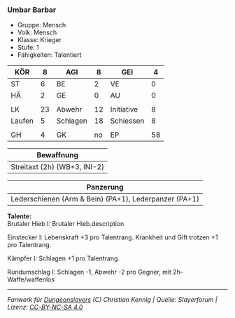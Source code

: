 ### Umbar Barbar  
- Gruppe: Mensch  
- Volk: Mensch  
- Klasse: Krieger  
- Stufe: 1  
- Fähigkeiten: Talentiert  


| KÖR | 8 | AGI | 8 | GEI | 4 |
| --- | --- | --- | --- | --- | --- |
| ST | 6 | BE | 2 | VE | 0 |
| HÄ | 2 | GE | 0 | AU | 0 |
|  |  |  |  |  |  |
| LK | 23 | Abwehr | 12 | Initiative | 8 |
| Laufen | 5 | Schlagen | 18 | Schiessen | 8 |
|  |  |  |  |  |  |
| GH | 4 | GK | no | EP | 58 |


| Bewaffnung |
| --- |
| Streitaxt (2h) (WB+3, INI-2) |


| Panzerung |
| --- |
| Lederschienen (Arm & Bein) (PA+1), Lederpanzer (PA+1) |


**Talente:**  
Brutaler Hieb I: Brutaler Hieb.description

Einstecker I: Lebenskraft +3 pro Talentrang. Krankheit und Gift trotzen +1 pro Talentrang.

Kämpfer I: Schlagen +1 pro Talentrang.

Rundumschlag I: Schlagen -1, Abwehr -2 pro Gegner, mit 2h-Waffe/waffenlos





___
*Fanwerk für [Dungeonslayers](https://www.dungeonslayers.net/) (C) Christian Kennig | Quelle: Slayerforum | Lizenz: [CC-BY-NC-SA 4.0](https://creativecommons.org/licenses/by-nc-sa/4.0/deed.de)*